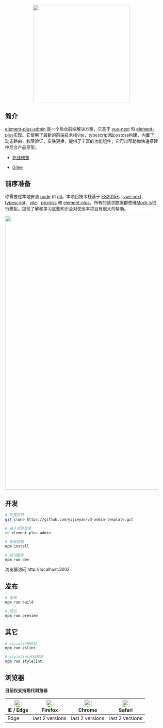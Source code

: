 
<p align="center">
  <img width="320" src="https://images.hsianglee.cn/elementPlusAdmin/title.png">
</p>


## 简介

[element-plus-admin](https://github.com/hsiangleev/element-plus-admin) 是一个后台前端解决方案，它基于 [vue-next](https://github.com/vuejs/vue-next) 和 [element-plus](https://github.com/element-plus/element-plus)实现。它使用了最新的前端技术栈vite，typescript和postcss构建，内置了 动态路由，权限验证，皮肤更换，提供了丰富的功能组件，它可以帮助你快速搭建中后台产品原型。

- [在线预览](https://element-plus-admin.hsianglee.cn/)

- [Gitee](https://gitee.com/hsiangleev/element-plus-admin)

## 前序准备

你需要在本地安装 [node](http://nodejs.org/) 和 [git](https://git-scm.com/)。本项目技术栈基于 [ES2015+](http://es6.ruanyifeng.com/)、[vue-next](https://github.com/vuejs/vue-next)、[typescript](https://github.com/microsoft/TypeScript)、[vite](https://github.com/vitejs/vite)、[postcss](https://github.com/postcss/postcss) 和 [element-plus](https://github.com/element-plus/element-plus)，所有的请求数据都使用[Mock.js](https://github.com/nuysoft/Mock)进行模拟，提前了解和学习这些知识会对使用本项目有很大的帮助。

<p align="center">
    <img width="900" src="https://images.hsianglee.cn/elementPlusAdmin/element-plus-admin.png">
</p>

## 开发

```bash
# 克隆项目
git clone https://github.com/yijieyan/v3-admin-template.git

# 进入项目目录
cd element-plus-admin

# 安装依赖
npm install

# 启动服务
npm run dev
```

浏览器访问 http://localhost:3002

## 发布

```bash
# 发布
npm run build

# 预览
npm run preview
```

## 其它

```bash
# eslint代码校验
npm run eslint

# stylelint代码校验
npm run stylelint
```

## 浏览器

**目前仅支持现代浏览器**

| [<img src="https://raw.githubusercontent.com/alrra/browser-logos/master/src/edge/edge_48x48.png" alt="IE / Edge" width="24px" height="24px" />](https://godban.github.io/browsers-support-badges/)</br>IE / Edge | [<img src="https://raw.githubusercontent.com/alrra/browser-logos/master/src/firefox/firefox_48x48.png" alt="Firefox" width="24px" height="24px" />](https://godban.github.io/browsers-support-badges/)</br>Firefox | [<img src="https://raw.githubusercontent.com/alrra/browser-logos/master/src/chrome/chrome_48x48.png" alt="Chrome" width="24px" height="24px" />](https://godban.github.io/browsers-support-badges/)</br>Chrome | [<img src="https://raw.githubusercontent.com/alrra/browser-logos/master/src/safari/safari_48x48.png" alt="Safari" width="24px" height="24px" />](https://godban.github.io/browsers-support-badges/)</br>Safari |
| --------- | --------- | --------- | --------- |
| Edge | last 2 versions | last 2 versions | last 2 versions |


